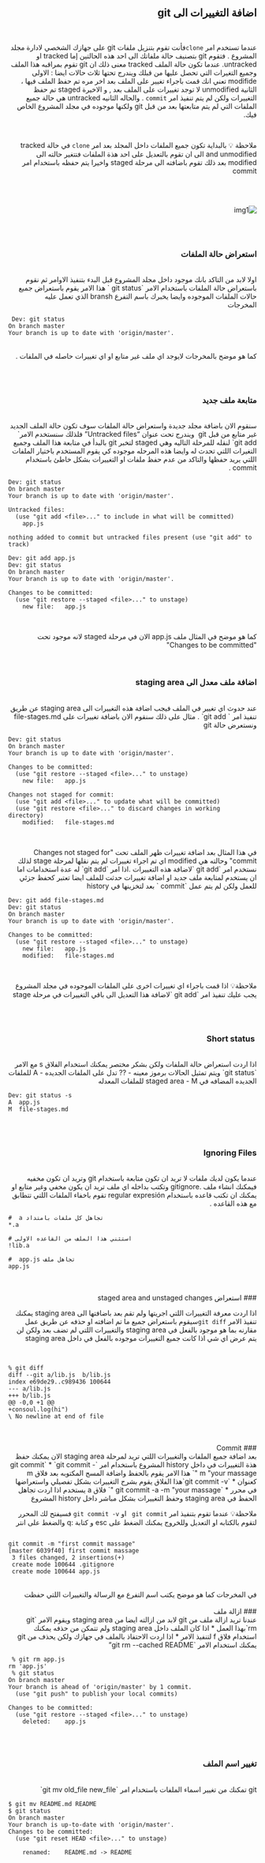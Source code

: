 <div dir="rtl" align="right" >
    
 ##  اضافة التغييرات الى git
 
 <br>
 
 عندما تستخدم امر `clone`فأنت تقوم بتنزيل ملفات git على جهازك الشخصي لادارة مجلد المشروع . فتقوم git بتصنيف حالة ملفاتك الى احد هذه الحالتين إما  tracked او untracked. عندما تكون حالة الملف  tracked معنى ذلك ان git تقوم بمراقبه هذا الملف وجميع التغيرات التي تحصل عليها من قبلك ويندرج تحتها ثلاث حالات ايضا : الاولى modifide تعني انك قمت باجراء تغيير على الملف بعد اخر مره تم حفظ الملف فيها ، الثانية unmodified لا توجد تغييرات على الملف بعد , و الاخيرة staged تم حفظ التغييرات ولكن لم يتم تنفيذ امر  `commit` . والحاله الثانيه untracked هي حالة جميع الملفات التي لم يتم متابعتها بعد من قبل git ولكنها موجوده في مجلد المشروع الخاص فيك.

</br>

ملاحظة 💡 
بالبداية تكون جميع الملفات داخل المجلد بعد امر `clone` في حالة  tracked and unmodified الى ان تقوم بالتعديل على احد هذة الملفات فتتغير حالته الى modified بعد ذلك تقوم باضافته الى مرحلة staged واخيرا يتم حفظه باستخدام امر commit

  <br><br>
<p>    
    
![img1](https://user-images.githubusercontent.com/68843051/89102092-86895800-d40e-11ea-93d6-1e9526f05d04.jpg)

</p>


<br><br>

###  استعراض حالة الملفات  
<br>
اولا لابد من التاكد بانك موجود داخل مجلد المشروع قبل البدء بتنفيذ الاوامر ثم نقوم باستعراض حالة الملفات باستخدام الامر `git status ` هذا الامر يقوم باستعراض جميع حالات الملفات الموجوده وايضا يخبرك باسم التفرع bransh الذي تعمل عليه 
 <br>
 المخرجات 

<div dir="ltr" align="left">

```
 Dev: git status
On branch master
Your branch is up to date with 'origin/master'.
```
</div>

<br>
كما هو موضح بالمخرجات لايوجد اي ملف غير متابع او اي تغييرات حاصله في الملفات .

<br><br>
### متابعة ملف جديد
<br>
سنقوم الان باضافة مجلد جديدة واستعراض حالة الملفات سوف تكون حالة الملف الجديد غير متابع من قبل git  ويندرج تحت عنوان  “Untracked files” فلذلك سنستخدم الامر` git add` لنقله للمرحلة التاليه وهي staged لتخبر git بالبدأ في متابعة هذا الملف وجميع التغيرات اللتي تحدث له وايضا هذه المرحله موجوده كي يقوم المستخدم باختيار الملفات اللتي يريد حفظها والتاكد من عدم حفظ ملفات او التغييرات بشكل خاطئ باستخدام commit .
<br>

<div dir="ltr" align="left">

```
Dev: git status
On branch master
Your branch is up to date with 'origin/master'.

Untracked files:
  (use "git add <file>..." to include in what will be committed)
	app.js

nothing added to commit but untracked files present (use "git add" to track)

```
</div>


<div dir="ltr" align="left">

```
Dev: git add app.js
Dev: git status
On branch master
Your branch is up to date with 'origin/master'.

Changes to be committed:
  (use "git restore --staged <file>..." to unstage)
	new file:   app.js

```
</div>

 <br>
  
كما هو موضح في المثال ملف app.js الان في مرحلة staged لانه موجود تحت "Changes to be committed"  
<br><br>
### اضافة  ملف معدل الى staging area
<br>
عند حدوث اي تغيير في الملف  فيجب اضافة هذه التغييرات الى staging area عن طريق تنفيذ امر ` git add` . مثال على ذلك سنقوم الان باضافة تغييرات على  file-stages.md  ونستعرض حالة git 
<br>

<div dir="ltr" align="left">

```
Dev: git status
On branch master
Your branch is up to date with 'origin/master'.

Changes to be committed:
  (use "git restore --staged <file>..." to unstage)
	new file:   app.js

Changes not staged for commit:
  (use "git add <file>..." to update what will be committed)
  (use "git restore <file>..." to discard changes in working directory)
	modified:   file-stages.md


```
</div>

<br>
 في هذا المثال بعد اضافة تغييرات ظهر الملف تحت "Changes not staged for commit"  وحالته هي modified اي تم اجراء تغييرات لم يتم نقلها لمرحلة stage لذلك نستخدم امر `git add `لاضافة هذه التغييرات .اذا امر `git add` له عدة  استخدامات اما ان يستخدم لمتابعة ملف جديد او اضافة تغييرات حدثت للملف ايضا تعتبر كحفظ جزئي للعمل ولكن لم يتم عمل `commit ` بعد لتخزينها في history
 <br>
 
 <div dir="ltr" align="left">

```
Dev: git add file-stages.md
Dev: git status
On branch master
Your branch is up to date with 'origin/master'.

Changes to be committed:
  (use "git restore --staged <file>..." to unstage)
	new file:   app.js
	modified:   file-stages.md


```
</div>
<br>
ملاحظة💡 اذا قمت باجراء اي تغييرات اخرى على الملفات الموجوده في مجلد المشروع يجب عليك تنفيذ امر `git add `لاضافة هذا التعديل الى باقي التغييرات  في مرحلة stage 
 
 
 <br><br>
###  Short status 
<br>
اذا اردت استعراض حالة الملفات ولكن بشكر مختصر يمكنك استخدام الفلاق  s  مع الامر `git status`  ويتم تمثيل الحالات برموز معينه 
  - ?? تدل على الملفات الجديده 
  - A للملفات الجديده المضافه في staged area 
  - M للملفات المعدله 
<br>
<div dir="ltr" align="left">

```
Dev: git status -s
A  app.js
M  file-stages.md
```
</div>
<br><br>

### Ignoring Files
<br>
عندما يكون لديك ملفات لا تريد ان تكون متابعة باستخدام git وتريد ان تكون  مخفيه فيمكنك انشاء ملف .gitignore وتكتب بداخله اي ملف تريد ان يكون مخفي وغير متابع او يمكنك ان تكتب قاعده باستخدام regular expresión تقوم باخفاء الملفات اللتي تتطابق مع  هذه القاعده .
<br>
 <div dir="ltr" align="left">

```
#  a تجاهل كل ملفات بامتداد 
*.a

# استثني هذا الملف من القاعده الاولى 
!lib.a

#  app.js تجاهل ملف  
app.js
```
</div>
<br><br>
### استعراض staged area and unstaged changes
<br>

اذا اردت معرفة التغييرات اللتي اجريتها ولم تقم بعد باضافتها الى staging area يمكنك تنفيذ الامر `git diff`سيقوم باستعراض جميع ما تم اضافته او حذفه عن طريق عمل مقارنه بما هو موجود بالفعل في staging area والتغييرات اللتي لم تضف بعد ولكن لن يتم عرض اي شي اذا كانت جميع التغييرات موجوده بالفعل في داخل staging area

<br>
 <div dir="ltr" align="left">

```
% git diff         
diff --git a/lib.js  b/lib.js 
index e69de29..c989436 100644
--- a/lib.js    
+++ b/lib.js    
@@ -0,0 +1 @@
+consoul.log(hi")
\ No newline at end of file

```
</div>
<br><br>
### Commit 
<br>
بعد اضافة جميع الملفات والتغييرات اللتي تريد لمرحلة staging area الان يمكنك حفظ هذة التغييرات في داخل history المشروع باستخدام امر `git commit`
  * `git commit -m "your massage "` هذا الامر يقوم بالحفظ واضافة المسج المكتوبه بعد فلاق m كعنوان 
  * `git commit -v`هذا الفلاق يقوم بشرح التغييرات بشكل تفصيلي واستعراضها في محرر 
  * `git commit -a -m "your massage "` فلاق a يستخدم اذا اردت تجاهل الحفظ في staging area وحفظ التغييرات بشكل مباشر داخل  history المشروع 
  
  <br>
  
ملاحظة💡 عندما تقوم بتنفيذ امر `git commit ` او `git commit -v` فسيفتح لك المحرر لتقوم بالكتابه او التعديل وللخروج يمكنك الضغط على esc و كتابة :q والضغط على انتر 
<br>
 <div dir="ltr" align="left">

```
 
git commit -m "first commit massage" 
[master 6039f40] first commit massage
 3 files changed, 2 insertions(+)
 create mode 100644 .gitignore
 create mode 100644 app.js

```
</div>
<br>
في المخرجات كما هو موضح يكتب اسم التفرع مع الرسالة والتغييرات اللتي حفظت 
<br><br>
### ازالة ملف 
<br>
عندنا تريد ازالة ملف من git لابد من ازالته ايضا من staging area ويقوم الامر `git rm`بهذا العمل 
* اذا كان الملف داخل staging area ولم تتمكن من حذفه يمكنك استخدام فلاق f لتنفيذ الامر  
* اذا اردت الاحتفاذ بالملف في جهازك ولكن يحذف من git يمكنك استخدام الامر `git rm --cached README”

<br>
 <div dir="ltr" align="left">

```
 % git rm app.js
rm 'app.js'
 % git status
On branch master
Your branch is ahead of 'origin/master' by 1 commit.
  (use "git push" to publish your local commits)

Changes to be committed:
  (use "git restore --staged <file>..." to unstage)
	deleted:    app.js


```
</div>

<br>

### تغيير اسم الملف 
<br>
git تمكنك من تغيير اسماء الملفات باستخدام امر `git mv old_file new_file`
<br>
<div dir="ltr" align="left">

```
$ git mv README.md README
$ git status
On branch master
Your branch is up-to-date with 'origin/master'.
Changes to be committed:
  (use "git reset HEAD <file>..." to unstage)

    renamed:    README.md -> README
```
</div>


 </div>

